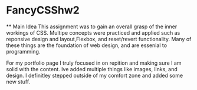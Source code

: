# FancyCSShw2

** Main Idea
This assignment was to gain an overall grasp of the inner workings of CSS. Multipe concepts were practiced and applied such as reponsive design and layout,Flexbox, and reset/revert functionality. Many of these things are the foundation of web design, and are essenial to programming.

For my portfolio page I truly focused in on repition and making sure I am solid with the content. Ive added multiple things like images, links, and design. I definitley stepped outside of my comfort zone and added some new stuff.

